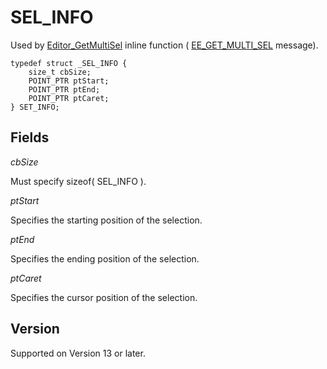 # SEL\_INFO

Used by
[Editor\_GetMultiSel](../macro/editor_getmultisel)
inline function ( [EE\_GET\_MULTI\_SEL](../../plugin/message/ee_get_multi_sel) message).

```
typedef struct _SEL_INFO {
	size_t cbSize;
	POINT_PTR ptStart;
	POINT_PTR ptEnd;
	POINT_PTR ptCaret;
} SET_INFO;
```

## Fields

_cbSize_

Must specify sizeof( SEL\_INFO ).

_ptStart_

Specifies the starting position of the selection.

_ptEnd_

Specifies the ending position of the selection.

_ptCaret_

Specifies the cursor position of the selection.

## Version

Supported on Version 13 or later.
